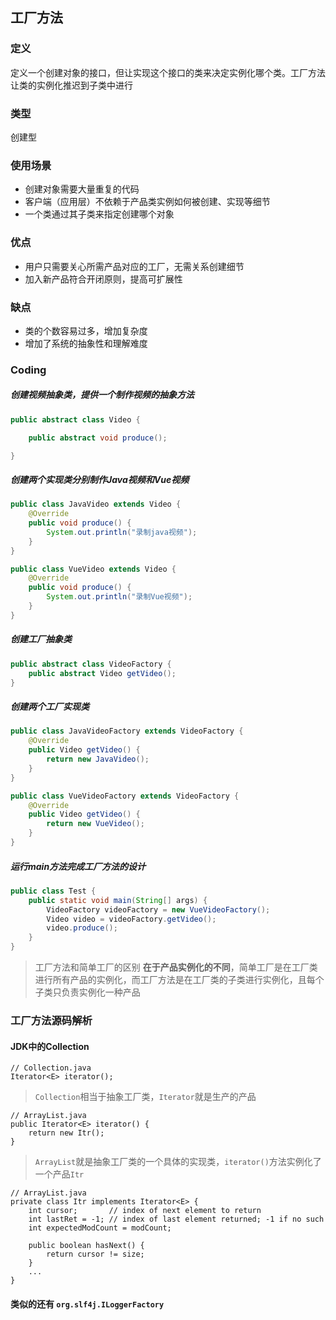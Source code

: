 ## 工厂方法

### 定义
定义一个创建对象的接口，但让实现这个接口的类来决定实例化哪个类。工厂方法让类的实例化推迟到子类中进行
### 类型
创建型
### 使用场景
+ 创建对象需要大量重复的代码
+ 客户端（应用层）不依赖于产品类实例如何被创建、实现等细节
+ 一个类通过其子类来指定创建哪个对象

### 优点
+ 用户只需要关心所需产品对应的工厂，无需关系创建细节
+ 加入新产品符合开闭原则，提高可扩展性

### 缺点
+ 类的个数容易过多，增加复杂度
+ 增加了系统的抽象性和理解难度

### Coding
##### 创建视频抽象类，提供一个制作视频的抽象方法
```java
public abstract class Video {

    public abstract void produce();

}
```
##### 创建两个实现类分别制作Java视频和Vue视频
```java
public class JavaVideo extends Video {
    @Override
    public void produce() {
        System.out.println("录制java视频");
    }
}
```
```java
public class VueVideo extends Video {
    @Override
    public void produce() {
        System.out.println("录制Vue视频");
    }
}
```
##### 创建工厂抽象类
```java
public abstract class VideoFactory {
    public abstract Video getVideo();
}
```
##### 创建两个工厂实现类
```java
public class JavaVideoFactory extends VideoFactory {
    @Override
    public Video getVideo() {
        return new JavaVideo();
    }
}
```
```java
public class VueVideoFactory extends VideoFactory {
    @Override
    public Video getVideo() {
        return new VueVideo();
    }
}
```
##### 运行main方法完成工厂方法的设计
```java
public class Test {
    public static void main(String[] args) {
        VideoFactory videoFactory = new VueVideoFactory();
        Video video = videoFactory.getVideo();
        video.produce();
    }
}
```
> 工厂方法和简单工厂的区别 **在于产品实例化的不同**，简单工厂是在工厂类进行所有产品的实例化，而工厂方法是在工厂类的子类进行实例化，且每个子类只负责实例化一种产品

### 工厂方法源码解析
#### JDK中的Collection
```
// Collection.java
Iterator<E> iterator();
```
> `Collection`相当于抽象工厂类，`Iterator`就是生产的产品
```
// ArrayList.java
public Iterator<E> iterator() {
    return new Itr();
}
```
> `ArrayList`就是抽象工厂类的一个具体的实现类，`iterator()`方法实例化了一个产品`Itr`

```
// ArrayList.java
private class Itr implements Iterator<E> {
    int cursor;       // index of next element to return
    int lastRet = -1; // index of last element returned; -1 if no such
    int expectedModCount = modCount;
    
    public boolean hasNext() {
        return cursor != size;
    }
    ...
}
```

#### 类似的还有 `org.slf4j.ILoggerFactory`